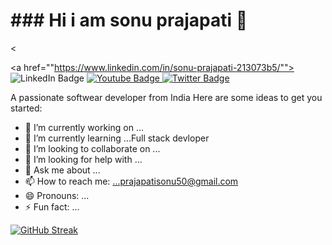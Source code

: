 <h1>### Hi i am sonu prajapati 👋</h1>

<<div id="badges">
  <a href=""https://www.linkedin.com/in/sonu-prajapati-213073b5/"">
    <img src="https://img.shields.io/badge/LinkedIn-blue?style=for-the-badge&logo=linkedin&logoColor=white" alt="LinkedIn Badge"/>
  </a>
  <a href="your-youtube-URL](https://www.youtube.com/channel/UCYxMLKPfdtDrGXdobW_zMsw">
    <img src="https://img.shields.io/badge/YouTube-red?style=for-the-badge&logo=youtube&logoColor=white" alt="Youtube Badge"/>
  </a>
  <a href="https://www.linkedin.com/in/sonu-prajapati-213073b5/](https://twitter.com/">
    <img src="https://img.shields.io/badge/Twitter-blue?style=for-the-badge&logo=twitter&logoColor=white" alt="Twitter Badge"/>
  </a>
</div>
A passionate softwear developer from India
Here are some ideas to get you started:

- 🔭 I’m currently working on ...
- 🌱 I’m currently learning ...Full stack devloper 
- 👯 I’m looking to collaborate on ...
- 🤔 I’m looking for help with ...
- 💬 Ask me about ...
- 📫 How to reach me: ...prajapatisonu50@gmail.com
- 😄 Pronouns: ...
- ⚡ Fun fact: ...

[![GitHub Streak](https://github-readme-streak-stats.herokuapp.com?user=sonuengineer)](https://git.io/streak-stats)
